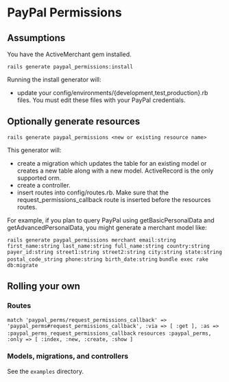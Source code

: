 # PayPal Permissions

## Assumptions

You have the ActiveMerchant gem installed.

`rails generate paypal_permissions:install`

Running the install generator will:

- update your config/environments/{development,test,production}.rb files. You must edit these files with your PayPal credentials.
<!-- - create a currently useless config/initializers/paypal_permissions.rb initializer. -->
<!-- - create a currently useless config/locales/paypal_permissions.en.yml local file. -->


## Optionally generate resources

`rails generate paypal_permissions <new or existing resource name>`

This generator will:

- create a migration which updates the table for an existing model or creates a new table along with a new model. ActiveRecord is the only supported orm.
- create a controller.
- insert routes into config/routes.rb. Make sure that the request_permissions_callback route is inserted before the resources routes.

For example, if you plan to query PayPal using getBasicPersonalData and getAdvancedPersonalData, you might generate a merchant model like:

`rails generate paypal_permissions merchant email:string first_name:string last_name:string full_name:string country:string payer_id:string street1:string street2:string city:string state:string postal_code_string phone:string birth_date:string`
`bundle exec rake db:migrate`

## Rolling your own

### Routes

`match 'paypal_perms/request_permissions_callback' => 'paypal_perms#request_permissions_callback',
    :via => [ :get ], :as => :paypal_perms_request_permissions_callback`
`resources :paypal_perms, :only => [ :index, :new, :create, :show ]`

### Models, migrations, and controllers

See the `examples` directory.
